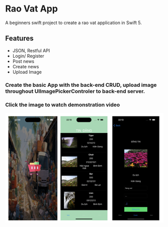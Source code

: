 # Rao Vat App

A beginners swift project to create a rao vat  application in Swift 5.

## Features
- JSON, Restful API
- Login/ Register
- Post news
- Create news
- Upload Image

### Create the basic App with the back-end CRUD, upload image throughout UIImagePickerControler to back-end server.

### Click the image to watch demonstration video
![Screenshot](https://raw.githubusercontent.com/jcd4stg/RaoVatApp/main/images/screenshot.png)
